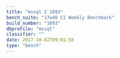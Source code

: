 ```yaml
---
title: "mssql 2 1093"
bench_suite: "17w40 CI Weekly Benchmark"
build_number: "1093"
dbprofile: "mssql"
classifier: ""
date: 2017-10-02T09:01:58
type: "bench"
---
```

